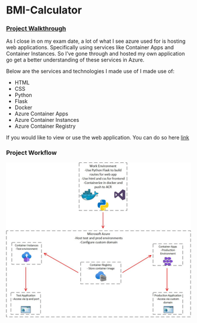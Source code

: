 # BMI-Calculator

### [Project Walkthrough](https://kmac907.tech/index.php/2023/09/12/microsoft-azure-bmi-calculator/)

As I close in on my exam date, a lot of what I see azure used for is hosting web applications. Specifically using services like Container Apps and Container Instances. So I’ve gone through and hosted my own application go get a better understanding of these services in Azure.

Below are the services and technologies I made use of I made use of:

- HTML
- CSS
- Python
- Flask
- Docker
- Azure Container Apps
- Azure Container Instances
- Azure Container Registry

If you would like to view or use the web application. You can do so here [link](bmi.kmac907.tech)

### Project Workflow

![Drawing1](https://github.com/Kmac907/BMI-Calculator/blob/main/Drawing2.jpg)
